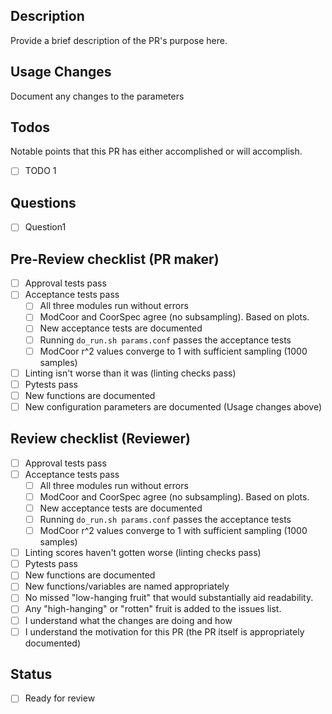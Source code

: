 ## Description
Provide a brief description of the PR's purpose here.

## Usage Changes
Document any changes to the parameters

## Todos
Notable points that this PR has either accomplished or will accomplish.
  - [ ] TODO 1

## Questions
- [ ] Question1

## Pre-Review checklist (PR maker)
- [ ] Approval tests pass
- [ ] Acceptance tests pass
    - [ ] All three modules run without errors 
    - [ ] ModCoor and CoorSpec agree (no subsampling). Based on plots.
    - [ ] New acceptance tests are documented 
    - [ ] Running `do_run.sh params.conf` passes the acceptance tests
    - [ ] ModCoor r^2 values converge to 1 with sufficient sampling (1000 samples)
- [ ] Linting isn't worse than it was (linting checks pass)
- [ ] Pytests pass
- [ ] New functions are documented
- [ ] New configuration parameters are documented (Usage changes above)

## Review checklist (Reviewer)
- [ ] Approval tests pass
- [ ] Acceptance tests pass
    - [ ] All three modules run without errors 
    - [ ] ModCoor and CoorSpec agree (no subsampling). Based on plots.
    - [ ] New acceptance tests are documented 
    - [ ] Running `do_run.sh params.conf` passes the acceptance tests
    - [ ] ModCoor r^2 values converge to 1 with sufficient sampling (1000 samples)
- [ ] Linting scores haven't gotten worse (linting checks pass)
- [ ] Pytests pass
- [ ] New functions are documented 
- [ ] New functions/variables are named appropriately
- [ ] No missed "low-hanging fruit" that would substantially aid readability.
- [ ] Any "high-hanging" or "rotten" fruit is added to the issues list.
- [ ] I understand what the changes are doing and how
- [ ] I understand the motivation for this PR (the PR itself is appropriately documented)

## Status
- [ ] Ready for review